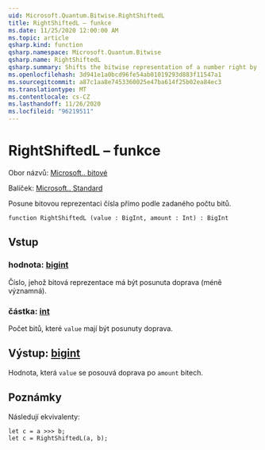 ```yaml
---
uid: Microsoft.Quantum.Bitwise.RightShiftedL
title: RightShiftedL – funkce
ms.date: 11/25/2020 12:00:00 AM
ms.topic: article
qsharp.kind: function
qsharp.namespace: Microsoft.Quantum.Bitwise
qsharp.name: RightShiftedL
qsharp.summary: Shifts the bitwise representation of a number right by a given number of bits.
ms.openlocfilehash: 3d941e1a0bcd96fe54ab01019293d883f11547a1
ms.sourcegitcommit: a87c1aa8e7453360025e47ba614f25b02ea84ec3
ms.translationtype: MT
ms.contentlocale: cs-CZ
ms.lasthandoff: 11/26/2020
ms.locfileid: "96219511"
---
```

# <a name="rightshiftedl-function"></a>RightShiftedL – funkce

Obor názvů: [Microsoft.. bitové](xref:Microsoft.Quantum.Bitwise)

Balíček: [Microsoft.. Standard](https://nuget.org/packages/Microsoft.Quantum.Standard)


Posune bitovou reprezentaci čísla přímo podle zadaného počtu bitů.

```qsharp
function RightShiftedL (value : BigInt, amount : Int) : BigInt
```


## <a name="input"></a>Vstup

### <a name="value--bigint"></a>hodnota: [bigint](xref:microsoft.quantum.lang-ref.bigint)

Číslo, jehož bitová reprezentace má být posunuta doprava (méně významná).


### <a name="amount--int"></a>částka: [int](xref:microsoft.quantum.lang-ref.int)

Počet bitů, které `value` mají být posunuty doprava.



## <a name="output--bigint"></a>Výstup: [bigint](xref:microsoft.quantum.lang-ref.bigint)

Hodnota, která `value` se posouvá doprava po `amount` bitech.

## <a name="remarks"></a>Poznámky

Následují ekvivalenty:

```Q#
let c = a >>> b;
let c = RightShiftedL(a, b);
```